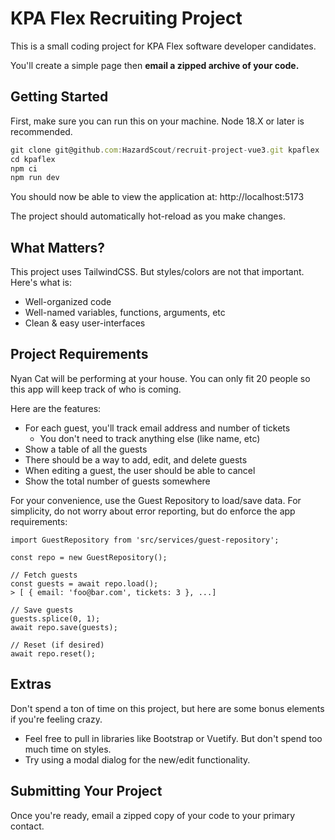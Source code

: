 # KPA Flex Recruiting Project

This is a small coding project for KPA Flex software developer candidates.

You'll create a simple page then __email a zipped archive of your code.__


## Getting Started

First, make sure you can run this on your machine. Node 18.X or later
is recommended.

```javascript
git clone git@github.com:HazardScout/recruit-project-vue3.git kpaflex
cd kpaflex
npm ci
npm run dev
```

You should now be able to view the application at: http://localhost:5173

The project should automatically hot-reload as you make changes.

## What Matters?

This project uses TailwindCSS. But styles/colors are not that important. Here's what is:

 * Well-organized code
 * Well-named variables, functions, arguments, etc
 * Clean & easy user-interfaces

## Project Requirements

Nyan Cat will be performing at your house. You can only fit 20 people
so this app will keep track of who is coming.

Here are the features:

   * For each guest, you'll track email address and number of tickets
      * You don't need to track anything else (like name, etc)
   * Show a table of all the guests
   * There should be a way to add, edit, and delete guests
   * When editing a guest, the user should be able to cancel
   * Show the total number of guests somewhere

For your convenience, use the Guest Repository to load/save data.
For simplicity, do not worry about error reporting, but do enforce the app requirements:

    import GuestRepository from 'src/services/guest-repository';

    const repo = new GuestRepository();

    // Fetch guests
    const guests = await repo.load();
    > [ { email: 'foo@bar.com', tickets: 3 }, ...]

    // Save guests
    guests.splice(0, 1);
    await repo.save(guests);

    // Reset (if desired)
    await repo.reset();


## Extras

Don't spend a ton of time on this project, but here are some bonus
elements if you're feeling crazy.

   * Feel free to pull in libraries like Bootstrap or Vuetify. But
     don't spend too much time on styles.
   * Try using a modal dialog for the new/edit functionality.



## Submitting Your Project

Once you're ready, email a zipped copy of your code to your primary contact.
